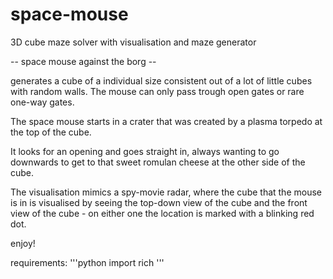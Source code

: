 # space-mouse

3D cube maze solver with visualisation and maze generator

-- space mouse against the borg --

generates a cube of a individual size consistent out of a lot of little cubes with random walls.
The mouse can only pass trough open gates or rare one-way gates. 

The space mouse starts in a crater that was created by a plasma torpedo at the top of the cube.

It looks for an opening and goes straight in, always wanting to go downwards to get to that sweet romulan cheese
at the other side of the cube. 

The visualisation mimics a spy-movie radar, where the cube that the mouse is in is visualised by seeing 
the top-down view of the cube and the front view of the cube - on either one the location is marked with a blinking
red dot. 

enjoy!

requirements:
'''python
import rich
'''
